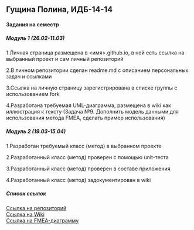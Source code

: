 <h2>Гущина Полина, ИДБ-14-14</h2> 

<h4>Задания на семестр</h4>

<h5>Модуль 1 (26.02-11.03)</h5>

1.Личная страница размещена в <имя>.github.io, в ней есть ссылка на выбранный проект и сам личный репозиторий

2.В личном репозитории сделан readme.md с описанием персональных задач и ссылками

3.Ссылка на личную страницу зарегистрирована в списке группы с использованием fork

4.Разработана требуемая UML-диаграмма, размещена в wiki как иллюстрация к тексту 
(Задача №9. Дополнить модель данными для использования метода FMEA, сделать пример использования) <br>

<h5>Модуль 2 (19.03-15.04)</h5>

1.Разработан требуемый класс (метод) в выбранном проекте

2.Разработанный класс (метод) проверен с помощью unit-теста

3.Разработанный класс (метод) проверен в составе приложения

4.Разработанный класс (метод) задокументирован в wiki

 <h5>Список ссылок</h5>

 <p> <a href="https://github.com/norowaretta/norowaretta">Ссылка на репозиторий</a> <br>
<a href="https://github.com/norowaretta/norowaretta/wiki">Ссылка на Wiki</a> <br>
<a href="https://github.com/norowaretta/norowaretta/wiki/FMEA-%D0%B4%D0%B8%D0%B0%D0%B3%D1%80%D0%B0%D0%BC%D0%BC%D0%B0">Ссылка на FMEA-диаграмму</a> <br> </p>
